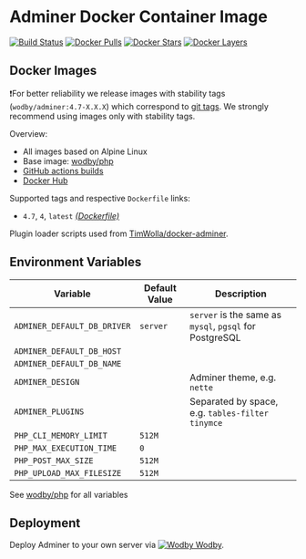 # Adminer Docker Container Image

[![Build Status](https://github.com/wodby/adminer/workflows/Build%20docker%20image/badge.svg)](https://github.com/wodby/adminer/actions)
[![Docker Pulls](https://img.shields.io/docker/pulls/wodby/adminer.svg)](https://hub.docker.com/r/wodby/adminer)
[![Docker Stars](https://img.shields.io/docker/stars/wodby/adminer.svg)](https://hub.docker.com/r/wodby/adminer)
[![Docker Layers](https://images.microbadger.com/badges/image/wodby/adminer.svg)](https://microbadger.com/images/wodby/adminer)

## Docker Images

❗For better reliability we release images with stability tags (`wodby/adminer:4.7-X.X.X`) which correspond to [git tags](https://github.com/wodby/adminer/releases). We strongly recommend using images only with stability tags. 

Overview:

- All images based on Alpine Linux
- Base image: [wodby/php](https://github.com/wodby/php)
- [GitHub actions builds](https://github.com/wodby/adminer/actions)  
- [Docker Hub](https://hub.docker.com/r/wodby/adminer)

Supported tags and respective `Dockerfile` links:

- `4.7`, `4`, `latest` [_(Dockerfile)_](https://github.com/wodby/adminer/tree/master/Dockerfile)

Plugin loader scripts used from [TimWolla/docker-adminer](https://github.com/TimWolla/docker-adminer).

## Environment Variables

| Variable                    | Default Value | Description                                             |
| --------------------------- | ------------- | ------------------------------------------------------- |
| `ADMINER_DEFAULT_DB_DRIVER` | `server`      | `server` is the same as `mysql`, `pgsql` for PostgreSQL |
| `ADMINER_DEFAULT_DB_HOST`   |               |                                                         |
| `ADMINER_DEFAULT_DB_NAME`   |               |                                                         |
| `ADMINER_DESIGN`            |               | Adminer theme, e.g. `nette`                             |
| `ADMINER_PLUGINS`           |               | Separated by space, e.g. `tables-filter tinymce`        |
| `PHP_CLI_MEMORY_LIMIT`      | `512M`        |                                                         |
| `PHP_MAX_EXECUTION_TIME`    | `0`           |                                                         |
| `PHP_POST_MAX_SIZE`         | `512M`        |                                                         |
| `PHP_UPLOAD_MAX_FILESIZE`   | `512M`        |                                                         |

See [wodby/php](https://github.com/wodby/php) for all variables

## Deployment

Deploy Adminer to your own server via [![Wodby](https://www.google.com/s2/favicons?domain=wodby.com) Wodby](https://wodby.com).
